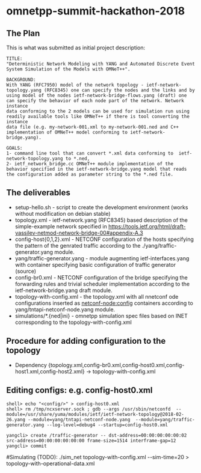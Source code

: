 # omnetpp-summit-hackathon-2018

## The Plan

This is what was submitted as initial project description:

```
TITLE:
"Deterministic Network Modeling with YANG and Automated Discrete Event System Simulation of the Models with OMNeT++".

BACKGROUND:
With YANG (RFC7950) model of the network topology - ietf-network-topology.yang (RFC8345) one can specify the nodes and the links and by
using model of the nodes ietf-network-bridge-flows.yang (draft) one can specify the behavior of each node part of the network. Network instance
data conforming to the 2 models can be used for simulation run using readily available tools like OMNeT++ if there is tool converting the instance
data file (e.g. my-network-001.xml to my-network-001.ned and C++ implementation of OMNeT++ model conforming to ietf-network-bridge.yang).

GOALS:
1- command line tool that can convert *.xml data conforming to  ietf-network-topology.yang to *.ned,
2- ietf_network_bridge.cc OMNeT++ module implementation of the behavior specified in the ietf-network-bridge.yang model that reads the configuration added as parameter string to the *.ned file.
```

## The deliverables

* setup-hello.sh - script to create the development environment (works without modification on debian stable)
* topology.xml - ietf-network.yang (RFC8345) based description of the simple-example network specified in https://tools.ietf.org/html/draft-vassilev-netmod-network-bridge-00#appendix-A.3
* config-host{0,1,2}.xml - NETCONF configuration of the hosts specifying the pattern of the genrated traffic according to the ./yang/traffic-generator.yang module.
* yang/traffic-generator.yang - module augmenting ietf-interfaces.yang with container specifying basic configuration of traffic generator (source)
* config-br0.xml - NETCONF configuration of the bridge specifying the forwarding rules and trivial scheduler implementation according to the ietf-network-bridge.yang draft module.
* topology-with-config.xml - the topology.xml with all nnetconf ode configurations inserted as <netconf-node:config> containers according to yang/tntapi-netconf-node.yang module.
* simulations/*.{ned|ini} - omnetpp simulation spec files based on INET corresponding to the topology-with-config.xml


## Procedure for adding configuration to the topology

* Dependency {topology.xml,config-br0.xml,config-host0.xml,config-host1.xml,config-host2.xml} -> topology-with-config.xml


## Editing configs: e.g. config-host0.xml
```
shell> echo "<config/>" > config-host0.xml
shell> rm /tmp/ncxserver.sock ; gdb --args /usr/sbin/netconfd  --module=/usr/share/yuma/modules/ietf/ietf-network-topology@2018-02-26.yang --module=yang/tntapi-netconf-node.yang  --module=yang/traffic-generator.yang --log-level=debug4 --startup=config-host0.xml
```
```
yangcli> create /traffic-generator -- dst-address=00:00:00:00:00:02 src-address=00:00:00:00:00:00 frame-size=1514 interframe-gap=12
yangcli> commit
```

#Simulating (TODO):
 ./sim_net topology-with-config.xml --sim-time=20 > topology-with-operational-data.xml
